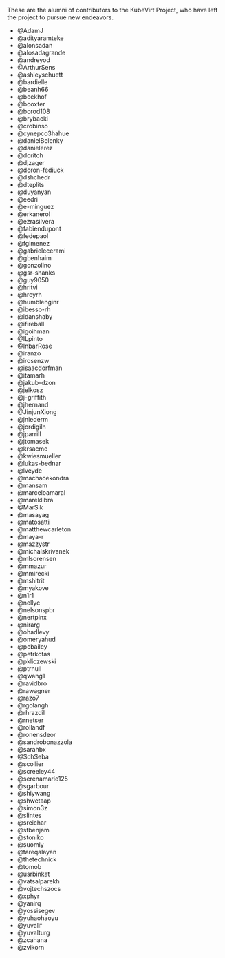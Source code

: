 These are the alumni of contributors to the KubeVirt Project, who have left the project to pursue new endeavors.

* @AdamJ
* @adityaramteke
* @alonsadan
* @alosadagrande
* @andreyod
* @ArthurSens
* @ashleyschuett
* @bardielle
* @beanh66
* @beekhof
* @booxter
* @borod108
* @brybacki
* @crobinso
* @cynepco3hahue
* @danielBelenky
* @danielerez
* @dcritch
* @djzager
* @doron-fediuck
* @dshchedr
* @dteplits
* @duyanyan
* @eedri
* @e-minguez
* @erkanerol
* @ezrasilvera
* @fabiendupont
* @fedepaol
* @fgimenez
* @gabrielecerami
* @gbenhaim
* @gonzolino
* @gsr-shanks
* @guy9050
* @hritvi
* @hroyrh
* @humblenginr
* @ibesso-rh
* @idanshaby
* @ifireball
* @igoihman
* @ILpinto
* @InbarRose
* @iranzo
* @irosenzw
* @isaacdorfman
* @itamarh
* @jakub-dzon
* @jelkosz
* @j-griffith
* @jhernand
* @JinjunXiong
* @jniederm
* @jordigilh
* @jparrill
* @jtomasek
* @krsacme
* @kwiesmueller
* @lukas-bednar
* @lveyde
* @machacekondra
* @mansam
* @marceloamaral
* @mareklibra
* @MarSik
* @masayag
* @matosatti
* @matthewcarleton
* @maya-r
* @mazzystr
* @michalskrivanek
* @mlsorensen
* @mmazur
* @mmirecki
* @mshitrit
* @myakove
* @n1r1
* @nellyc
* @nelsonspbr
* @nertpinx
* @nirarg
* @ohadlevy
* @omeryahud
* @pcbailey
* @petrkotas
* @pkliczewski
* @ptrnull
* @qwang1
* @ravidbro
* @rawagner
* @razo7
* @rgolangh
* @rhrazdil
* @rnetser
* @rollandf
* @ronensdeor
* @sandrobonazzola
* @sarahbx
* @SchSeba
* @scollier
* @screeley44
* @serenamarie125
* @sgarbour
* @shiywang
* @shwetaap
* @simon3z
* @slintes
* @sreichar
* @stbenjam
* @stoniko
* @suomiy
* @tareqalayan
* @thetechnick
* @tomob
* @usrbinkat
* @vatsalparekh
* @vojtechszocs
* @xphyr
* @yanirq
* @yossisegev
* @yuhaohaoyu
* @yuvalif
* @yuvalturg
* @zcahana
* @zvikorn
